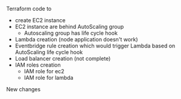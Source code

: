 Terraform code to

- create EC2 instance
- EC2 instance are behind AutoScaling group
  - Autoscaling group has life cycle hook
- Lambda creation (node application doesn't work)
- Eventbridge rule creation which would trigger Lambda based on AutoScaling life cycle hook
- Load balancer creation (not complete)
- IAM roles creation
  - IAM role for ec2
  - IAM role for lambda



New changes
